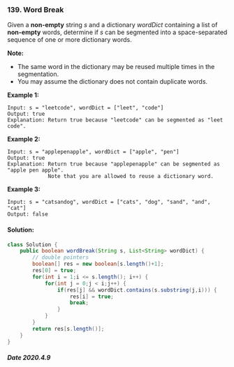 ### **139. Word Break**

Given a **non-empty** string *s* and a dictionary *wordDict* containing a list of **non-empty** words, determine if *s* can be segmented into a space-separated sequence of one or more dictionary words.

**Note:**

- The same word in the dictionary may be reused multiple times in the segmentation.
- You may assume the dictionary does not contain duplicate words.

**Example 1:**

```
Input: s = "leetcode", wordDict = ["leet", "code"]
Output: true
Explanation: Return true because "leetcode" can be segmented as "leet code".
```

**Example 2:**

```
Input: s = "applepenapple", wordDict = ["apple", "pen"]
Output: true
Explanation: Return true because "applepenapple" can be segmented as "apple pen apple".
             Note that you are allowed to reuse a dictionary word.
```

**Example 3:**

```
Input: s = "catsandog", wordDict = ["cats", "dog", "sand", "and", "cat"]
Output: false
```

#### Solution:

```java
class Solution {
    public boolean wordBreak(String s, List<String> wordDict) {
        // double pointers
        boolean[] res = new boolean[s.length()+1];
        res[0] = true;
        for(int i = 1;i <= s.length(); i++) {
            for(int j = 0;j < i;j++) {
                if(res[j] && wordDict.contains(s.substring(j,i))) {
                    res[i] = true;
                    break;
                }
            }
        }
        return res[s.length()];
    }
}
```

##### Date 2020.4.9